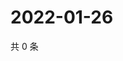 # 2022-01-26

共 0 条

<!-- BEGIN WEIBO -->
<!-- 最后更新时间 Wed Jan 26 2022 17:08:44 GMT+0800 (China Standard Time) -->

<!-- END WEIBO -->
